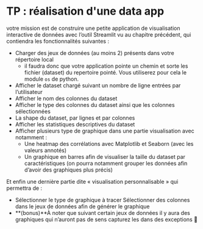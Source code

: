 # TP : réalisation d'une data app 

votre mission est de construire une petite application de visualisation interactive de données avec l’outil Streamlit vu au chapitre précédent, qui contiendra les fonctionnalités suivantes :   

* Charger des jeux de données (au moins 2) présents dans votre répertoire local
	* il faudra donc que votre application pointe un chemin et sorte les fichier (dataset) du repertoire pointé. Vous utiliserez pour cela le module `os` de python.
* Afficher le dataset chargé suivant un nombre de ligne entrées par l’utilisateur
* Afficher le nom des colonnes du dataset 
* Afficher le type des colonnes du dataset ainsi que les colonnes sélectionnées 
* La shape du dataset, par lignes et par colonnes
* Afficher les statistiques descriptives du dataset
* Afficher plusieurs type de graphique dans une partie visualisation avec notamment : 
	* Une heatmap des corrélations avec Matplotlib et Seaborn (avec les valeurs annotés)
	* Un graphique en barres afin de visualiser la taille du dataset par caractéristiques (on pourra notamment grouper les données afin d’avoir des graphiques plus précis)

Et enfin une dernière partie dite « visualisation personnalisable » qui permettra de : 

* Sélectionner le type de graphique à tracer
Sélectionner des colonnes dans le jeux de données afin de générer le graphique
* **(bonus)**À noter que suivant certain jeux de données il y aura des graphiques qui n’auront pas de sens capturez les dans des exceptions 🧐
